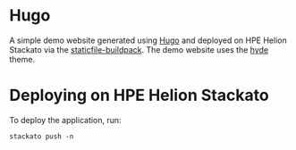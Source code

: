 Hugo
====
A simple demo website generated using [Hugo](http://gohugo.io/) and deployed on HPE Helion Stackato via the [staticfile-buildpack](https://github.com/hpcloud/staticfile-buildpack/tree/custom-404). The demo website uses the [hyde](https://github.com/spf13/hyde) theme.

Deploying on HPE Helion Stackato
================================
To deploy the application, run:

    stackato push -n
